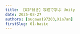 ```yaml
---
title: 【GIF付き】写経で学ぶ Unity
date: 2025-08-27
authors: [sugawa197203,Xia7an]
firstSlug: 01-basic
---
```

